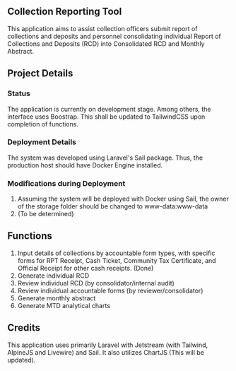 ## Collection Reporting Tool 

This application aims to assist collection officers submit report of collections and deposits and personnel consolidating individual Report of Collections and Deposits (RCD) into Consolidated RCD and Monthly Abstract. 

## Project Details

### Status

The application is currently on development stage. Among others, the interface uses Boostrap. This shall be updated to TailwindCSS upon completion of functions. 

### Deployment Details 

The system was developed using Laravel's Sail package. Thus, the production host should have Docker Engine installed. 

### Modifications during Deployment 

1. Assuming the system will be deployed with Docker using Sail, the owner of the storage folder should be changed to www-data:www-data 
2. (To be determined)

## Functions

1. Input details of collections by accountable form types, with specific forms for RPT Receipt, Cash Ticket, Community Tax Certificate, and Official Receipt for other cash receipts. (Done)
2. Generate individual RCD 
3. Review individual RCD (by consolidator/internal audit)
4. Review individual accountable forms (by reviewer/consolidator) 
5. Generate monthly abstract 
6. Generate MTD analytical charts 

## Credits

This application uses primarily Laravel with Jetstream (with Tailwind, AlpineJS and Livewire) and Sail. It also utilizes ChartJS (This will be updated).
